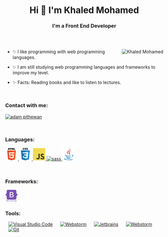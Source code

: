 <!-- First of all; I benefited from placing this file by: @Adam-pw -->

<h1 align="center">Hi 👋 I'm Khaled Mohamed</h1>
<h3 align="center">I'm a Front End Developer</h3>

<br>
<br>

<p><img align="right" src="https://github.com/Adam-pw/Adam-pw/blob/main/animation_500_kxa883sd.gif" alt="Khaled Mohamed" /></p>


- ✨ I like programming with web programming languages.

- ✨ I am still studying web programming languages and frameworks to improve my level.

- ✨ Facts: Reading books and like to listen to lectures.

<br>

<h3 align="left">Contact with me:</h3>

<p align="left">
  <a href="https://www.linkedin.com/in/khaledmohamed138/" target="_blank">
    <img align="center"
      src="https://raw.githubusercontent.com/rahuldkjain/github-profile-readme-generator/master/src/images/icons/Social/linked-in-alt.svg"
      alt="adam pithewan" height="30" width="40" />
  </a>
</p>

<br>

<h3 align="left">Languages:</h3>

<p align="left">
        <a href="https://www.w3.org/html/" target="_blank" rel="noreferrer">
            <img src="https://raw.githubusercontent.com/devicons/devicon/master/icons/html5/html5-original-wordmark.svg"
                alt="html5" width="40" height="40" />
        </a>
        <a href="https://www.w3schools.com/css/" target="_blank" rel="noreferrer">
            <img src="https://raw.githubusercontent.com/devicons/devicon/master/icons/css3/css3-original-wordmark.svg"
                alt="css3" width="40" height="40" />
        </a>
        <a href="https://developer.mozilla.org/en-US/docs/Web/JavaScript" target="_blank" rel="noreferrer">
            <img src="https://raw.githubusercontent.com/devicons/devicon/master/icons/javascript/javascript-original.svg"
                alt="javascript" width="40" height="40" />
        </a>
        <a href="https://sass-lang.com/" target="_blank" rel="noreferrer">
            <img src="https://user-images.githubusercontent.com/73050798/194060902-33c234aa-f984-46fb-8339-2d3fe5668352.svg" alt="sass"
                width="40" height="40" />
        </a>
        <a href="https://www.java.com" target="_blank" rel="noreferrer">
            <img src="https://raw.githubusercontent.com/devicons/devicon/master/icons/java/java-original.svg" alt="java"
                width="40" height="40" />
        </a>
</p>

<br>

<h3 align="left">Frameworks:</h3>
<p align="left">
        <a href="https://getbootstrap.com" target="_blank" rel="noreferrer">
            <img src="https://raw.githubusercontent.com/devicons/devicon/master/icons/bootstrap/bootstrap-plain-wordmark.svg"
                alt="bootstrap" width="40" height="40" />
       </a>
</p>

<h3 align="left">Tools:</h3>

<p align="left">
        <a href="https://code.visualstudio.com/" target="_blank" rel="noreferrer" title="Visual Studio Code" style="display:inline-block; margin: 0 10px;">
            <img src="https://user-images.githubusercontent.com/73050798/164910763-552e46b6-6cf2-49db-8f90-3b5e2a2ab2bf.svg"
                alt="Visual Studio Code" width="40" height="40" />
        </a>
        <a href="https://atom.io/" target="_blank" rel="noreferrer" title="Atom" style="display:inline-block; margin: 0 10px;">
            <img src="https://user-images.githubusercontent.com/73050798/171990944-5e2977f1-670a-4f8c-b7ea-889b5e747d29.svg"
                alt="Webstorm" width="40" height="40" />
        </a>
        <a href="https://www.jetbrains.com/idea/" target="_blank" rel="noreferrer" title="Jetbrains" style="display:inline-block; margin: 0 10px;">
            <img src="https://user-images.githubusercontent.com/73050798/164911013-a65fe1d0-941f-4230-a206-c6ccf00f02f4.png"
                alt="Jetbrains" width="40" height="40" />
        </a>
        <a href="https://www.jetbrains.com/webstorm/" target="_blank" rel="noreferrer" title="Webstorm" style="display:inline-block; margin: 0 10px;">
            <img src="https://user-images.githubusercontent.com/73050798/171990703-e7be2bc5-bfb6-4fdf-bd6e-6466e306138d.svg"
                alt="Webstorm" width="40" height="40" />
        </a>
        <a href="https://git-scm.com/" target="_blank" rel="noreferrer" title="Git" style="display:inline-block; margin: 0 10px;">
            <img src="https://user-images.githubusercontent.com/73050798/164911838-a9d50ce1-8f82-4832-ae99-a3058abbd122.svg"
                alt="Git" width="40" height="40" />
        </a>
</p>

<br>
